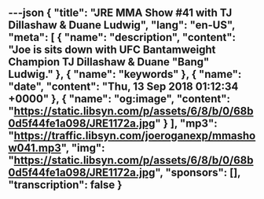 ---json
{
  "title": "JRE MMA Show #41 with TJ Dillashaw & Duane Ludwig",
  "lang": "en-US",
  "meta": [
    {
      "name": "description",
      "content": "Joe is sits down with UFC Bantamweight Champion TJ Dillashaw & Duane \"Bang\" Ludwig."
    },
    {
      "name": "keywords"
    },
    {
      "name": "date",
      "content": "Thu, 13 Sep 2018 01:12:34 +0000"
    },
    {
      "name": "og:image",
      "content": "https://static.libsyn.com/p/assets/6/8/b/0/68b0d5f44fe1a098/JRE1172a.jpg"
    }
  ],
  "mp3": "https://traffic.libsyn.com/joeroganexp/mmashow041.mp3",
  "img": "https://static.libsyn.com/p/assets/6/8/b/0/68b0d5f44fe1a098/JRE1172a.jpg",
  "sponsors": [],
  "transcription": false
}
---
<episode-header />

<timemark seconds="0" />

<transcribe-call-to-action />

<episode-footer />
